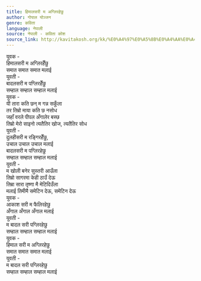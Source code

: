 ```yaml
---
title: हिमालसरी म अग्लिरहेछु
author: गोपाल योञ्जन
genre: कविता
language: नेपाली
source: नेपाली - कविता कोश
source_link: http://kavitakosh.org/kk/%E0%A4%97%E0%A5%8B%E0%A4%AA%E0%A4%BE%E0%A4%B2_%E0%A4%AF%E0%A5%8B%E0%A4%9E%E0%A5%8D%E0%A4%9C%E0%A4%A8
---
```


युवक -  
हिमालसरी म अग्लिरहेँछु  
समात समात समात मलाई  
युवती -  
बादलसरी म पग्लिरहेँछु  
सम्हाल सम्हाल सम्हाल मलाई  
युवक -  
यी तारा कति छन् म गन्न सकूँला  
तर तिम्रो माया कति छ नसोध  
जहाँ वरले पीपल अँगालेर बस्छ  
तिम्रो मेरो साइनो त्यतैतिर खोज, त्यतैतिर सोध  
युवती -  
दुलहीसरी म रङ्गिरहेँछु,  
उचाल उचाल उचाल मलाई  
बादलसरी म पग्लिरहेछु  
सम्हाल सम्हाल सम्हाल मलाई  
युवती -  
म खोली बनेर सुस्तरी आउँला  
तिम्रो सागरमा केही ठाउँ देऊ  
तिम्रा सारा तृष्णा मै मेटिदिउँला  
मलाई तिमीमै समेटिन देऊ, समेटिन देऊ  
युवक -  
आकाश सरी म फैलिरहेछु  
अँगाल अँगाल अँगाल मलाई  
युवती -  
म बादल सरी पग्लिरहेछु  
सम्हाल सम्हाल सम्हाल मलाई  
युवक -  
हिमाल सरी म अग्लिरहेछु  
समात समात समात मलाई  
युवती -  
म बादल सरी पग्लिरहेछु  
सम्हाल सम्हाल सम्हाल मलाई
